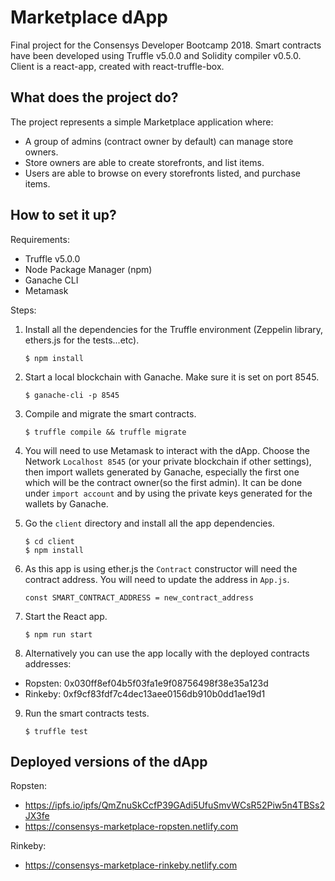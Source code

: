 # Marketplace dApp

Final project for the Consensys Developer Bootcamp 2018. Smart contracts have been developed using Truffle v5.0.0 and Solidity compiler v0.5.0. Client is a react-app, created with react-truffle-box.

## What does the project do?

The project represents a simple Marketplace application where:

- A group of admins (contract owner by default) can manage store owners.
- Store owners are able to create storefronts, and list items.
- Users are able to browse on every storefronts listed, and purchase items.

## How to set it up?

Requirements:

- Truffle v5.0.0
- Node Package Manager (npm)
- Ganache CLI
- Metamask

Steps:

1. Install all the dependencies for the Truffle environment (Zeppelin library, ethers.js for the tests...etc).
   ```
   $ npm install
   ```
2. Start a local blockchain with Ganache. Make sure it is set on port 8545.
   ```
   $ ganache-cli -p 8545
   ```
3. Compile and migrate the smart contracts.
   ```
   $ truffle compile && truffle migrate
   ```
4. You will need to use Metamask to interact with the dApp. Choose the Network `Localhost 8545` (or your private blockchain if other settings), then import wallets generated by Ganache, especially the first one which will be the contract owner(so the first admin). It can be done under `import account` and by using the private keys generated for the wallets by Ganache.

5. Go the `client` directory and install all the app dependencies.
   ```
   $ cd client
   $ npm install
   ```
6. As this app is using ether.js the `Contract` constructor will need the contract address. You will need to update the address in `App.js`.
   ```
   const SMART_CONTRACT_ADDRESS = new_contract_address
   ```
7. Start the React app.
   ```
   $ npm run start
   ```
8. Alternatively you can use the app locally with the deployed contracts addresses:

- Ropsten: 0x030ff8ef04b5f03fa1e9f08756498f38e35a123d
- Rinkeby: 0xf9cf83fdf7c4dec13aee0156db910b0dd1ae19d1

9. Run the smart contracts tests.
   ```
   $ truffle test
   ```

## Deployed versions of the dApp

Ropsten:

- https://ipfs.io/ipfs/QmZnuSkCcfP39GAdi5UfuSmvWCsR52Piw5n4TBSs2JX3fe
- https://consensys-marketplace-ropsten.netlify.com

Rinkeby:

- https://consensys-marketplace-rinkeby.netlify.com
